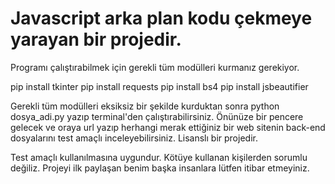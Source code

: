 # Javascript arka plan kodu çekmeye yarayan bir projedir.
Programı çalıştırabilmek için gerekli tüm modülleri kurmanız gerekiyor.

pip install tkinter
pip install requests
pip install bs4
pip install jsbeautifier

Gerekli tüm modülleri eksiksiz bir şekilde kurduktan sonra python dosya_adi.py yazıp terminal'den çalıştırabilirsiniz.
Önünüze bir pencere gelecek ve oraya url yazıp herhangi merak ettiğiniz bir web sitenin back-end dosyalarını test amaçlı inceleyebilirsiniz. Lisanslı bir projedir. 

Test amaçlı kullanılmasına uygundur. Kötüye kullanan kişilerden sorumlu değiliz.
Projeyi ilk paylaşan benim başka insanlara lütfen itibar etmeyiniz.